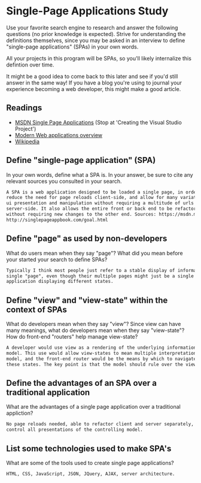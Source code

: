 # Single-Page Applications Study

Use your favorite search engine to research and answer the following questions
(no prior knowledge is expected). Strive for understanding the definitions
themselves, since you may be asked in an interview to define "single-page
applications" (SPAs) in your own words.

All your projects in this program will be SPAs, so you'll likely internalize
this defintion over time.

It might be a good idea to come back to this later and see if you'd still answer
in the same way! If you have a blog you're using to journal your experience
becoming a web developer, this might make a good article.

## Readings

-   [MSDN Single Page Applications](https://msdn.microsoft.com/en-us/magazine/dn463786.aspx) (Stop at 'Creating the Visual Studio Project')
-   [Modern Web applications overview](http://singlepageappbook.com/goal.html)
-   [Wikipedia](https://en.wikipedia.org/wiki/Single-page_application)

## Define "single-page application" (SPA)

In your own words, define what a SPA is. In your answer, be sure to cite any
relevant sources you consulted in your search.

```md
A SPA is a web application designed to be loaded a single page, in order to
reduce the need for page reloads client-side, and allow for many variations on
ui presentation and manipulation without requiring a multitude of urls
server-side. It also allows the entire front or back end to be refactored
without requiring new changes to the other end. Sources: https://msdn.microsoft.com/en-us/magazine/dn463786.aspx,
http://singlepageappbook.com/goal.html
```

## Define "page" as used by non-developers

What do users mean when they say "page"? What did you mean before your started
your search to define SPAs?

```md
Typically I think most people just refer to a stable display of information as a
single "page", even though their multiple pages might just be a single page web
application displaying different states.
```

## Define "view" and "view-state" within the context of SPAs

What do developers mean when they say "view"? Since view can have many meanings,
what do developers mean when they say "view-state"? How do front-end "routers"
help manage view-state?

```md
A developer would use view as a rendering of the underlying information from the
model. This use would allow view-states to mean multiple interpretations of the
model, and the front-end router would be the means by which to navigate through
these states. The key point is that the model should rule over the views.
```

## Define the advantages of an SPA over a traditional application

What are the advantages of a single page application over a traditional appliction?

```md
No page reloads needed, able to refactor client and server separately, easily
control all presentations of the controlling model.
```

## List some technologies used to make SPA's

What are some of the tools used to create single page applications?

```md
HTML, CSS, JavaScript, JSON, JQuery, AJAX, server architecture.
```
